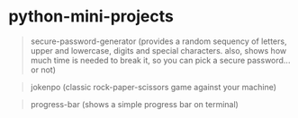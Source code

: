 # python-mini-projects
> secure-password-generator (provides a random sequency of letters, upper and lowercase, digits and special characters. also, shows how much time is needed to break it, so you can pick a secure password... or not)

> jokenpo (classic rock-paper-scissors game against your machine)

> progress-bar (shows a simple progress bar on terminal)
